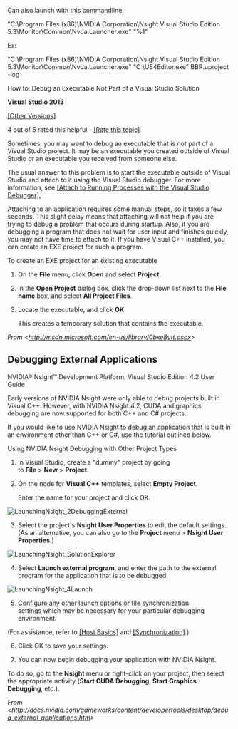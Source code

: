 Can also launch with this commandline:

"C:\\Program Files (x86)\\NVIDIA Corporation\\Nsight Visual Studio Edition 5.3\\Monitor\\Common\\Nvda.Launcher.exe" "%1"

Ex:

"C:\\Program Files (x86)\\NVIDIA Corporation\\Nsight Visual Studio Edition 5.3\\Monitor\\Common\\Nvda.Launcher.exe" "C:\\UE4Editor.exe" BBR.uproject -log

How to: Debug an Executable Not Part of a Visual Studio Solution

**Visual Studio 2013**

[\[Other Versions\]](https://visualstudio.microsoft.com/vs/preview/?OCID=AID2318528_SEM_QoTudcuQ&MarinID=QoTudcuQ_79096203770970_visual%20studio_be_c__1265538242518805_kwd-79096372770821:loc-190_)

4 out of 5 rated this helpful - [\[Rate this topic\]](https://docs.microsoft.com/en-us/visualstudio/debugger/how-to-debug-an-executable-not-part-of-a-visual-studio-solution?view=vs-2015#feedback)

Sometimes, you may want to debug an executable that is not part of a Visual Studio project. It may be an executable you created outside of Visual Studio or an executable you received from someone else.

The usual answer to this problem is to start the executable outside of Visual Studio and attach to it using the Visual Studio debugger. For more information, see [\[Attach to Running Processes with the Visual Studio Debugger\].](https://docs.microsoft.com/en-us/visualstudio/debugger/attach-to-running-processes-with-the-visual-studio-debugger?view=vs-2015)

Attaching to an application requires some manual steps, so it takes a few seconds. This slight delay means that attaching will not help if you are trying to debug a problem that occurs during startup. Also, if you are debugging a program that does not wait for user input and finishes quickly, you may not have time to attach to it. If you have Visual C++ installed, you can create an EXE project for such a program.

To create an EXE project for an existing executable

1. On the **File** menu, click **Open** and select **Project**.

1. In the **Open Project** dialog box, click the drop-down list next to the **File name** box, and select **All Project Files**.

1. Locate the executable, and click **OK**.

   This creates a temporary solution that contains the executable.

*From &lt;<http://msdn.microsoft.com/en-us/library/0bxe8ytt.aspx>>*

## Debugging External Applications

NVIDIA® Nsight™ Development Platform, Visual Studio Edition 4.2 User Guide

Early versions of NVIDIA Nsight were only able to debug projects built in Visual C++. However, with NVIDIA Nsight 4.2, CUDA and graphics debugging are now supported for both C++ and C# projects.

If you would like to use NVIDIA Nsight to debug an application that is built in an environment other than C++ or C#, use the tutorial outlined below.

Using NVIDIA Nsight Debugging with Other Project Types

1. In Visual Studio, create a "dummy" project by going to **File** > **New** > **Project**.

1. On the node for **Visual C++** templates, select **Empty Project**.

   Enter the name for your project and click OK.

![LaunchingNsight_2DebuggingExternal](C:\devguide\conversion\FINISHED\assets\LaunchingNsight_2DebuggingExternal.png)

3. Select the project's **Nsight User Properties** to edit the default settings. (As an alternative, you can also go to the **Project** menu > **Nsight User Properties**.)

![LaunchingNsight_SolutionExplorer](C:\devguide\conversion\FINISHED\assets\LaunchingNsight_SolutionExplorer.png)

4. Select **Launch external program**, and enter the path to the external program for the application that is to be debugged.

![LaunchingNsight_4Launch](C:\devguide\conversion\FINISHED\assets\LaunchingNsight_4Launch.png)

5. Configure any other launch options or file synchronization settings which may be necessary for your particular debugging environment.

(For assistance, refer to [\[Host Basics\]](https://docs.nvidia.com/gameworks/content/developertools/desktop/host_basics.htm) and [\[Synchronization\]](https://docs.nvidia.com/gameworks/content/developertools/desktop/synchronization.htm).)

6. Click OK to save your settings.

6. You can now begin debugging your application with NVIDIA Nsight.

To do so, go to the **Nsight** menu or right-click on your project, then select the appropriate activity (**Start CUDA Debugging**, **Start Graphics Debugging**, etc.).

*From &lt;<http://docs.nvidia.com/gameworks/content/developertools/desktop/debug_external_applications.htm>>*

